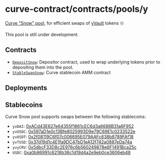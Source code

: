 # curve-contract/contracts/pools/y

[Curve "Snow" pool](https://www.curve.fi/y), for efficient swaps of [yVault](https://feel-the-yearn.app/vaults) tokens ☃️

This pool is still under development.

## Contracts

* [`DepositSnow`](DepositSnow.vy): Depositor contract, used to wrap underlying tokens prior to depositing them into the pool.
* [`StableSwapSnow`](StableSwapSnow.vy): Curve stablecoin AMM contract

## Deployments
<!-- * [`CurveContractV2`](../../tokens/CurveTokenV2.vy): [](https://etherscan.io/address/)
* [`DepositSnow`](DepositSnow.vy): [](https://etherscan.io/address/)
* [`LiquidityGauge`](../../gauges/LiquidityGauge.vy): [](https://etherscan.io/address/)
* [`StableSwapSnow`](StableSwapSnow.vy): [](https://etherscan.io/address/) -->

## Stablecoins

Curve Snow pool supports swaps between the following stablecoins:

* `yvDAI`: [0xACd43E627e64355f1861cEC6d3a6688B31a6F952](https://etherscan.io/address/0xACd43E627e64355f1861cEC6d3a6688B31a6F952)
* `yvUSDC`: [0x597aD1e0c13Bfe8025993D9e79C69E1c0233522e](https://etherscan.io/address/0x597aD1e0c13Bfe8025993D9e79C69E1c0233522e)
* `yvUSDT`: [0x2f08119C6f07c006695E079AAFc638b8789FAf18](https://etherscan.io/address/0x2f08119C6f07c006695E079AAFc638b8789FAf18)
* `yvTUSD`: [0x37d19d1c4E1fa9DC47bD1eA12f742a0887eDa74a](https://etherscan.io/address/0x37d19d1c4E1fa9DC47bD1eA12f742a0887eDa74a)
* `yvyCRV`: [0x5dbcF33D8c2E976c6b560249878e6F1491Bca25c](https://etherscan.io/address/0x5dbcF33D8c2E976c6b560249878e6F1491Bca25c)
* `USDC`: [0xa0b86991c6218b36c1d19d4a2e9eb0ce3606eb48](https://etherscan.io/address/0xa0b86991c6218b36c1d19d4a2e9eb0ce3606eb48)
